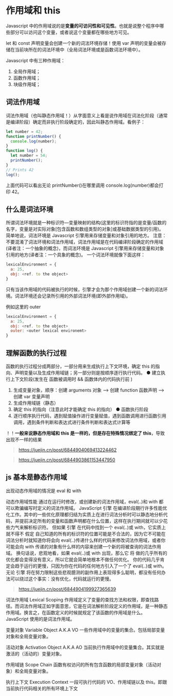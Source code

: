 # 作用域和 this

Javascript 中的作用域说的是**变量的可访问性和可见性**。也就是说整个程序中哪些部分可以访问这个变量，或者说这个变量都在哪些地方可见。

let 和 const 声明变量会创建一个新的词法环境存储！使用 var 声明的变量会被存储在当前块所在的词法环境中（全局词法环境或是函数词法环境中）。

Javascript 中有三种作用域：

1. 全局作用域；
2. 函数作用域；
3. 块级作用域；

## 词法作用域

词法作用域（也叫静态作用域！）从字面意义上看是说作用域在词法化阶段（通常是编译阶段）确定而非执行阶段确定的，因此叫静态作用域。看例子：

```js
let number = 42;
function printNumber() {
  console.log(number);
}
function log() {
  let number = 54;
  printNumber();
}
// Prints 42
log();
```

上面代码可以看出无论 printNumber()在哪里调用 console.log(number)都会打印 42。

## 什么是词法环境

所谓词法环境就是一种标识符—变量映射的结构(这里的标识符指的是变量/函数的名字，变量是对实际对象[包含函数和数组类型的对象]或基础数据类型的引用)。
简单地说，词法环境是 Javascript 引擎用来存储变量和对象引用的地方。
注意：不要混淆了词法环境和词法作用域，词法作用域是在代码编译阶段确定的作用域(译者注：一个抽象的概念)，而词法环境是 Javascript 引擎用来存储变量和对象引用的地方(译者注：一个具象的概念)。
一个词法环境就像下面这样：

```js
lexicalEnvironment = {
  a: 25,
  obj: <ref. to the object>
}
```

只有当该作用域的代码被执行的时候，引擎才会为那个作用域创建一个新的词法环境。词法环境还会记录所引用的外部词法环境(即外部作用域)。

例如这里的 outer

```js
lexicalEnvironment = {
  a: 25,
  obj: <ref. to the object>
  outer: <outer lexical environemt>
}

```

## 理解函数的执行过程

函数的执行过程分成两部分，一部分用来生成执行上下文环境，确定 this 的指向、声明变量以及生成作用域链；另一部分则是按顺序逐行执行代码。
● 建立执行上下文阶段(发生在 函数被调用时 && 函数体内的代码执行前 )

1. 生成变量对象，顺序：创建 arguments 对象 --> 创建 function 函数声明 --> 创建 var 变量声明
2. 生成作用域链（静态）
3. 确定 this 的指向（注意此时才能确定 this 的指向）
   ● 函数执行阶段
4. 逐行顺序执行代码，遇到赋值操作进行变量赋值，遇到函数调用进行函数引用调用，遇到条件判断和表达式进行条件判断和表达式计算等

！！**一般来说静态作用域和 this 是一样的，但是存在特殊情况绑定了 this**，导致出现不一样的结果

> https://juejin.cn/post/6844904069413224462

> https://juejin.cn/post/6844903861153447950

## js 基本是静态作用域

出现动态作用域的情况是 eval 和 with

动态作用域性能
通过在运行时修改，或创建新的词法作用域，eval(..)和 with 都可以欺骗编写时定义的词法作用域。
JavaScript 引擎 在编译阶段期行许多性能优化工作。其中的一些优化原理都归结为实质上在进行词法分析时可以静态地分析代码，并提前决定所有的变量和函数声明都在什么位置，这样在执行期间就可以少花些力气来解析标识符。
但如果 引擎 在代码中找到一个 eval(..)或 with，它实质上就不得不 假定 自己知道的所有的标识符的位置可能是不合法的，因为它不可能在词法分析时就知道你将会向 eval(..)传递什么样的代码来修改词法作用域，或者你可能会向 with 传递的对象有什么样的内容来创建一个新的将被查询的词法作用域。
换句话说，悲观地看，如果 eval(..)或 with 出现，那么它 将 做的几乎所有的优化都会变得没有意义，所以它就会简单地根本不做任何优化。
你的代码几乎肯定会趋于运行的更慢，只因为你在代码的任何地方引入了一个了 eval(..)或 with。无论 引擎 将在努力限制这些悲观臆测的副作用上表现得多么聪明，都没有任何办法可以绕过这个事实：没有优化，代码就运行的更慢。

> https://juejin.cn/post/6844904199927365639

词法作用域
Lexical Scoping 作用域定义了变量的查找方法和权限，即查找路径。而词法作用域正如字面意思，它是在词法解析阶段定义的作用域，是一种静态作用域。换言之，在函数定义的时候就规定了该函数的作用域是什么。JavaScript 使用的是词法作用域。

变量对象 Variable Object A.K.A VO
一些作用域中的变量的集合。包括局部变量对象和全局变量对象。

活动对象 Activation Object A.K.A AO
当前执行作用域中的变量集合。其实就是激活的（活动的）变量对象。

作用域链 Scope Chain 函数有权访问的所有包含函数的局部变量对象（活动对象）和全局变量对象。

执行上下文 Execution Context 一段可执行代码的 VO、作用域链以及 this。即跟当前执行代码相关的所有环境上下文
